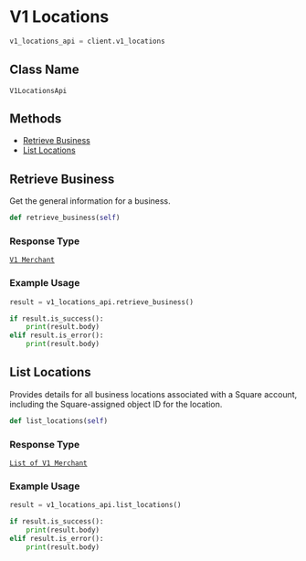 # V1 Locations

```python
v1_locations_api = client.v1_locations
```

## Class Name

`V1LocationsApi`

## Methods

* [Retrieve Business](/doc/v1-locations.md#retrieve-business)
* [List Locations](/doc/v1-locations.md#list-locations)

## Retrieve Business

Get the general information for a business.

```python
def retrieve_business(self)
```

### Response Type

[`V1 Merchant`](/doc/models/v1-merchant.md)

### Example Usage

```python
result = v1_locations_api.retrieve_business()

if result.is_success():
    print(result.body)
elif result.is_error():
    print(result.body)
```

## List Locations

Provides details for all business locations associated with a Square
account, including the Square-assigned object ID for the location.

```python
def list_locations(self)
```

### Response Type

[`List of V1 Merchant`](/doc/models/v1-merchant.md)

### Example Usage

```python
result = v1_locations_api.list_locations()

if result.is_success():
    print(result.body)
elif result.is_error():
    print(result.body)
```

